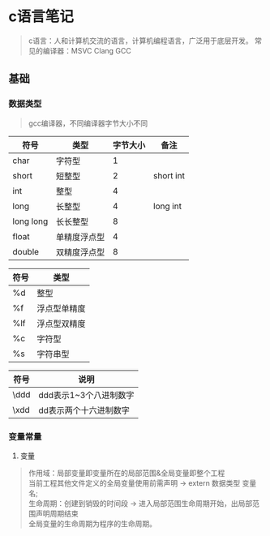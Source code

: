 # c语言笔记

> c语言：人和计算机交流的语言，计算机编程语言，广泛用于底层开发。
> 常见的编译器：MSVC Clang GCC

## 基础

### 数据类型

> gcc编译器，不同编译器字节大小不同

|符号|类型|字节大小|备注|
|--|--|--|--|
|char|字符型|1||
|short|短整型|2|short int|
|int|整型|4||
|long|长整型|4|long int|
|long long|长长整型|8||
|float|单精度浮点型|4||
|double|双精度浮点型|8||

|符号|类型|
|--|--|
|%d|整型|
|%f|浮点型单精度|
|%lf|浮点型双精度|
|%c|字符型|
|%s|字符串型|

|符号|说明|
|--|--|
|\ddd|ddd表示1~3个八进制数字|
|\xdd|dd表示两个十六进制数字|

### 变量常量

1. 变量

> 作用域：局部变量即变量所在的局部范围&全局变量即整个工程  
> 当前工程其他文件定义的全局变量使用前需声明 -> extern 数据类型 变量名;  
> 生命周期：创建到销毁的时间段 -> 进入局部范围生命周期开始，出局部范围声明周期结束  
> 全局变量的生命周期为程序的生命周期。
